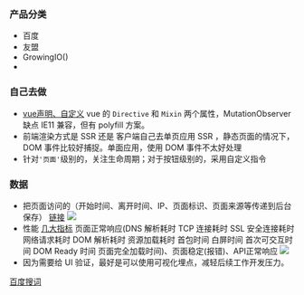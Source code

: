 ### 产品分类
- 百度
- 友盟
- GrowingIO()
- 

### 自己去做
- [vue声明、自定义](https://zhuanlan.zhihu.com/p/27659302)
vue 的 `Directive` 和 `Mixin` 两个属性，MutationObserver 缺点 IE11 兼容，但有 polyfill 方案。
- 前端渲染方式是 SSR 还是 客户端自己去单页应用
SSR ，静态页面的情况下，DOM 事件比较好捕捉。单面应用，使用 DOM 事件不太好处理
- 针对`'页面'`级别的，关注生命周期；对于按钮级别的，采用自定义指令

### 数据
- 把页面访问的（开始时间、离开时间、IP、页面标识、页面来源等传递到后台保存） [链接](https://zhuanlan.zhihu.com/p/28210362)
![](https://pic2.zhimg.com/80/v2-4b9d776f122e9080ea5d8a3558dd4a11_hd.png)
- 性能
[几大指标](https://zhuanlan.zhihu.com/p/37275225)
页面正常响应(DNS 解析耗时
TCP 连接耗时
SSL 安全连接耗时
网络请求耗时
DOM 解析耗时
资源加载耗时
首包时间
白屏时间
首次可交互时间
DOM Ready 时间
页面完全加载时间)、页面稳定(报错)、API正常响应
![](https://pic1.zhimg.com/80/v2-2497eba10ff71ba01c0f2501cb6f7d1c_hd.jpg)
- 因为需要给 UI 验证，最好是可以使用可视化埋点，减轻后续工作开发压力。

[百度搜词](https://www.baidu.com/s?ie=utf-8&f=8&rsv_bp=1&tn=baidu&wd=%E5%89%8D%E7%AB%AF%E5%9F%8B%E7%82%B9%20%E6%94%B6%E9%9B%86%E6%95%B0%E6%8D%AE%E7%B1%BB%E5%9E%8B&oq=%25E5%2589%258D%25E7%25AB%25AF%25E8%25BF%259B%25E7%2582%25B9%2520%25E6%2594%25B6%25E9%259B%2586%25E6%2595%25B0%25E6%258D%25AE%25E7%25B1%25BB%25E5%259E%258B&rsv_pq=8011010c00020dce&rsv_t=795dKDleoUdbZYLfRqDNvL39d3zChYX4IKZlBt1KHHLNMs7BJiIO%2FdzFlAg&rqlang=cn&rsv_enter=1&rsv_sug3=10&rsv_sug1=1&rsv_sug7=000&rsv_sug2=0&inputT=4691&rsv_sug4=5291&rsv_sug=1)

